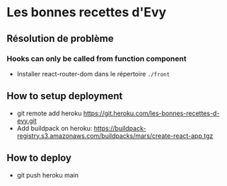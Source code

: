 # Les bonnes recettes d'Evy

## Résolution de problème

### Hooks can only be called from function component

- Installer react-router-dom dans le répertoire `./front`

## How to setup deployment

- git remote add heroku https://git.heroku.com/les-bonnes-recettes-d-evy.git
- Add buildpack on heroku: https://buildpack-registry.s3.amazonaws.com/buildpacks/mars/create-react-app.tgz

## How to deploy

- git push heroku main
